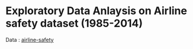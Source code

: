 # Exploratory Data Anlaysis on Airline safety dataset (1985-2014)
Data : [airline-safety](https://www.kaggle.com/fivethirtyeight/fivethirtyeight-airline-safety-dataset)
